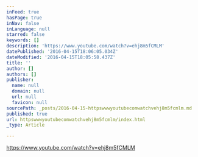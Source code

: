 ```yaml
---
inFeed: true
hasPage: true
inNav: false
inLanguage: null
starred: false
keywords: []
description: 'https://www.youtube.com/watch?v=ehj8m5fCMLM'
datePublished: '2016-04-15T18:06:05.034Z'
dateModified: '2016-04-15T18:05:58.437Z'
title: ''
author: []
authors: []
publisher:
  name: null
  domain: null
  url: null
  favicon: null
sourcePath: _posts/2016-04-15-httpswwwyoutubecomwatchvehj8m5fcmlm.md
published: true
url: httpswwwyoutubecomwatchvehj8m5fcmlm/index.html
_type: Article

---
```

https://www.youtube.com/watch?v=ehj8m5fCMLM